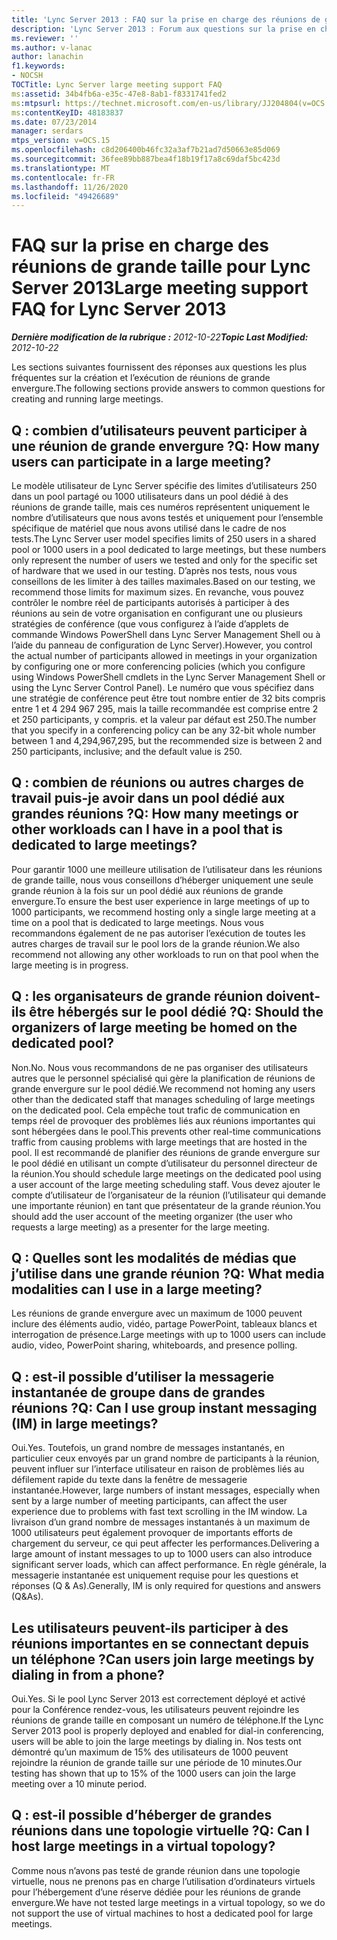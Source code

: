 ```yaml
---
title: 'Lync Server 2013 : FAQ sur la prise en charge des réunions de grande taille'
description: 'Lync Server 2013 : Forum aux questions sur la prise en charge des réunions importantes.'
ms.reviewer: ''
ms.author: v-lanac
author: lanachin
f1.keywords:
- NOCSH
TOCTitle: Lync Server large meeting support FAQ
ms:assetid: 34b4fb6a-e35c-47e8-8ab1-f8331741fed2
ms:mtpsurl: https://technet.microsoft.com/en-us/library/JJ204804(v=OCS.15)
ms:contentKeyID: 48183837
ms.date: 07/23/2014
manager: serdars
mtps_version: v=OCS.15
ms.openlocfilehash: c8d206400b46fc32a3af7b21ad7d50663e85d069
ms.sourcegitcommit: 36fee89bb887bea4f18b19f17a8c69daf5bc423d
ms.translationtype: MT
ms.contentlocale: fr-FR
ms.lasthandoff: 11/26/2020
ms.locfileid: "49426689"
---
```

# <a name="large-meeting-support-faq-for-lync-server-2013"></a><span data-ttu-id="d1989-103">FAQ sur la prise en charge des réunions de grande taille pour Lync Server 2013</span><span class="sxs-lookup"><span data-stu-id="d1989-103">Large meeting support FAQ for Lync Server 2013</span></span>

<div data-xmlns="http://www.w3.org/1999/xhtml">

<div class="topic" data-xmlns="http://www.w3.org/1999/xhtml" data-msxsl="urn:schemas-microsoft-com:xslt" data-cs="https://msdn.microsoft.com/">

<div data-asp="https://msdn2.microsoft.com/asp">



</div>

<div id="mainSection">

<div id="mainBody"><span data-ttu-id="d1989-104">

<span> </span></span><span class="sxs-lookup"><span data-stu-id="d1989-104">

<span> </span></span></span>

<span data-ttu-id="d1989-105">_**Dernière modification de la rubrique :** 2012-10-22_</span><span class="sxs-lookup"><span data-stu-id="d1989-105">_**Topic Last Modified:** 2012-10-22_</span></span>

<span data-ttu-id="d1989-106">Les sections suivantes fournissent des réponses aux questions les plus fréquentes sur la création et l’exécution de réunions de grande envergure.</span><span class="sxs-lookup"><span data-stu-id="d1989-106">The following sections provide answers to common questions for creating and running large meetings.</span></span>

<div>

## <a name="q-how-many-users-can-participate-in-a-large-meeting"></a><span data-ttu-id="d1989-107">Q : combien d’utilisateurs peuvent participer à une réunion de grande envergure ?</span><span class="sxs-lookup"><span data-stu-id="d1989-107">Q: How many users can participate in a large meeting?</span></span>

<span data-ttu-id="d1989-108">Le modèle utilisateur de Lync Server spécifie des limites d’utilisateurs 250 dans un pool partagé ou 1000 utilisateurs dans un pool dédié à des réunions de grande taille, mais ces numéros représentent uniquement le nombre d’utilisateurs que nous avons testés et uniquement pour l’ensemble spécifique de matériel que nous avons utilisé dans le cadre de nos tests.</span><span class="sxs-lookup"><span data-stu-id="d1989-108">The Lync Server user model specifies limits of 250 users in a shared pool or 1000 users in a pool dedicated to large meetings, but these numbers only represent the number of users we tested and only for the specific set of hardware that we used in our testing.</span></span> <span data-ttu-id="d1989-109">D’après nos tests, nous vous conseillons de les limiter à des tailles maximales.</span><span class="sxs-lookup"><span data-stu-id="d1989-109">Based on our testing, we recommend those limits for maximum sizes.</span></span> <span data-ttu-id="d1989-110">En revanche, vous pouvez contrôler le nombre réel de participants autorisés à participer à des réunions au sein de votre organisation en configurant une ou plusieurs stratégies de conférence (que vous configurez à l’aide d’applets de commande Windows PowerShell dans Lync Server Management Shell ou à l’aide du panneau de configuration de Lync Server).</span><span class="sxs-lookup"><span data-stu-id="d1989-110">However, you control the actual number of participants allowed in meetings in your organization by configuring one or more conferencing policies (which you configure using Windows PowerShell cmdlets in the Lync Server Management Shell or using the Lync Server Control Panel).</span></span> <span data-ttu-id="d1989-111">Le numéro que vous spécifiez dans une stratégie de conférence peut être tout nombre entier de 32 bits compris entre 1 et 4 294 967 295, mais la taille recommandée est comprise entre 2 et 250 participants, y compris. et la valeur par défaut est 250.</span><span class="sxs-lookup"><span data-stu-id="d1989-111">The number that you specify in a conferencing policy can be any 32-bit whole number between 1 and 4,294,967,295, but the recommended size is between 2 and 250 participants, inclusive; and the default value is 250.</span></span>

</div>

<div>

## <a name="q-how-many-meetings-or-other-workloads-can-i-have-in-a-pool-that-is-dedicated-to-large-meetings"></a><span data-ttu-id="d1989-112">Q : combien de réunions ou autres charges de travail puis-je avoir dans un pool dédié aux grandes réunions ?</span><span class="sxs-lookup"><span data-stu-id="d1989-112">Q: How many meetings or other workloads can I have in a pool that is dedicated to large meetings?</span></span>

<span data-ttu-id="d1989-113">Pour garantir 1000 une meilleure utilisation de l’utilisateur dans les réunions de grande taille, nous vous conseillons d’héberger uniquement une seule grande réunion à la fois sur un pool dédié aux réunions de grande envergure.</span><span class="sxs-lookup"><span data-stu-id="d1989-113">To ensure the best user experience in large meetings of up to 1000 participants, we recommend hosting only a single large meeting at a time on a pool that is dedicated to large meetings.</span></span> <span data-ttu-id="d1989-114">Nous vous recommandons également de ne pas autoriser l’exécution de toutes les autres charges de travail sur le pool lors de la grande réunion.</span><span class="sxs-lookup"><span data-stu-id="d1989-114">We also recommend not allowing any other workloads to run on that pool when the large meeting is in progress.</span></span>

</div>

<div>

## <a name="q-should-the-organizers-of-large-meeting-be-homed-on-the-dedicated-pool"></a><span data-ttu-id="d1989-115">Q : les organisateurs de grande réunion doivent-ils être hébergés sur le pool dédié ?</span><span class="sxs-lookup"><span data-stu-id="d1989-115">Q: Should the organizers of large meeting be homed on the dedicated pool?</span></span>

<span data-ttu-id="d1989-116">Non.</span><span class="sxs-lookup"><span data-stu-id="d1989-116">No.</span></span> <span data-ttu-id="d1989-117">Nous vous recommandons de ne pas organiser des utilisateurs autres que le personnel spécialisé qui gère la planification de réunions de grande envergure sur le pool dédié.</span><span class="sxs-lookup"><span data-stu-id="d1989-117">We recommend not homing any users other than the dedicated staff that manages scheduling of large meetings on the dedicated pool.</span></span> <span data-ttu-id="d1989-118">Cela empêche tout trafic de communication en temps réel de provoquer des problèmes liés aux réunions importantes qui sont hébergées dans le pool.</span><span class="sxs-lookup"><span data-stu-id="d1989-118">This prevents other real-time communications traffic from causing problems with large meetings that are hosted in the pool.</span></span> <span data-ttu-id="d1989-119">Il est recommandé de planifier des réunions de grande envergure sur le pool dédié en utilisant un compte d’utilisateur du personnel directeur de la réunion.</span><span class="sxs-lookup"><span data-stu-id="d1989-119">You should schedule large meetings on the dedicated pool using a user account of the large meeting scheduling staff.</span></span> <span data-ttu-id="d1989-120">Vous devez ajouter le compte d’utilisateur de l’organisateur de la réunion (l’utilisateur qui demande une importante réunion) en tant que présentateur de la grande réunion.</span><span class="sxs-lookup"><span data-stu-id="d1989-120">You should add the user account of the meeting organizer (the user who requests a large meeting) as a presenter for the large meeting.</span></span>

</div>

<div>

## <a name="q-what-media-modalities-can-i-use-in-a-large-meeting"></a><span data-ttu-id="d1989-121">Q : Quelles sont les modalités de médias que j’utilise dans une grande réunion ?</span><span class="sxs-lookup"><span data-stu-id="d1989-121">Q: What media modalities can I use in a large meeting?</span></span>

<span data-ttu-id="d1989-122">Les réunions de grande envergure avec un maximum de 1000 peuvent inclure des éléments audio, vidéo, partage PowerPoint, tableaux blancs et interrogation de présence.</span><span class="sxs-lookup"><span data-stu-id="d1989-122">Large meetings with up to 1000 users can include audio, video, PowerPoint sharing, whiteboards, and presence polling.</span></span>

</div>

<div>

## <a name="q-can-i-use-group-instant-messaging-im-in-large-meetings"></a><span data-ttu-id="d1989-123">Q : est-il possible d’utiliser la messagerie instantanée de groupe dans de grandes réunions ?</span><span class="sxs-lookup"><span data-stu-id="d1989-123">Q: Can I use group instant messaging (IM) in large meetings?</span></span>

<span data-ttu-id="d1989-124">Oui.</span><span class="sxs-lookup"><span data-stu-id="d1989-124">Yes.</span></span> <span data-ttu-id="d1989-125">Toutefois, un grand nombre de messages instantanés, en particulier ceux envoyés par un grand nombre de participants à la réunion, peuvent influer sur l’interface utilisateur en raison de problèmes liés au défilement rapide du texte dans la fenêtre de messagerie instantanée.</span><span class="sxs-lookup"><span data-stu-id="d1989-125">However, large numbers of instant messages, especially when sent by a large number of meeting participants, can affect the user experience due to problems with fast text scrolling in the IM window.</span></span> <span data-ttu-id="d1989-126">La livraison d’un grand nombre de messages instantanés à un maximum de 1000 utilisateurs peut également provoquer de importants efforts de chargement du serveur, ce qui peut affecter les performances.</span><span class="sxs-lookup"><span data-stu-id="d1989-126">Delivering a large amount of instant messages to up to 1000 users can also introduce significant server loads, which can affect performance.</span></span> <span data-ttu-id="d1989-127">En règle générale, la messagerie instantanée est uniquement requise pour les questions et réponses (Q \& As).</span><span class="sxs-lookup"><span data-stu-id="d1989-127">Generally, IM is only required for questions and answers (Q\&As).</span></span>

</div>

<div>

## <a name="can-users-join-large-meetings-by-dialing-in-from-a-phone"></a><span data-ttu-id="d1989-128">Les utilisateurs peuvent-ils participer à des réunions importantes en se connectant depuis un téléphone ?</span><span class="sxs-lookup"><span data-stu-id="d1989-128">Can users join large meetings by dialing in from a phone?</span></span>

<span data-ttu-id="d1989-129">Oui.</span><span class="sxs-lookup"><span data-stu-id="d1989-129">Yes.</span></span> <span data-ttu-id="d1989-130">Si le pool Lync Server 2013 est correctement déployé et activé pour la Conférence rendez-vous, les utilisateurs peuvent rejoindre les réunions de grande taille en composant un numéro de téléphone.</span><span class="sxs-lookup"><span data-stu-id="d1989-130">If the Lync Server 2013 pool is properly deployed and enabled for dial-in conferencing, users will be able to join the large meetings by dialing in.</span></span> <span data-ttu-id="d1989-131">Nos tests ont démontré qu’un maximum de 15% des utilisateurs de 1000 peuvent rejoindre la réunion de grande taille sur une période de 10 minutes.</span><span class="sxs-lookup"><span data-stu-id="d1989-131">Our testing has shown that up to 15% of the 1000 users can join the large meeting over a 10 minute period.</span></span>

</div>

<div>

## <a name="q-can-i-host-large-meetings-in-a-virtual-topology"></a><span data-ttu-id="d1989-132">Q : est-il possible d’héberger de grandes réunions dans une topologie virtuelle ?</span><span class="sxs-lookup"><span data-stu-id="d1989-132">Q: Can I host large meetings in a virtual topology?</span></span>

<span data-ttu-id="d1989-133">Comme nous n’avons pas testé de grande réunion dans une topologie virtuelle, nous ne prenons pas en charge l’utilisation d’ordinateurs virtuels pour l’hébergement d’une réserve dédiée pour les réunions de grande envergure.</span><span class="sxs-lookup"><span data-stu-id="d1989-133">We have not tested large meetings in a virtual topology, so we do not support the use of virtual machines to host a dedicated pool for large meetings.</span></span>

<span data-ttu-id="d1989-134"></div>

</div>

<span> </span>

</div>

</div>

</span><span class="sxs-lookup"><span data-stu-id="d1989-134"></div>

</div>

<span> </span>

</div>

</div>

</span></span></div>

